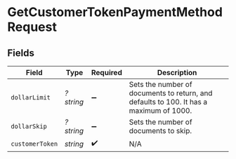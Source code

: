 # GetCustomerTokenPaymentMethodRequest


## Fields

| Field                                                                                  | Type                                                                                   | Required                                                                               | Description                                                                            |
| -------------------------------------------------------------------------------------- | -------------------------------------------------------------------------------------- | -------------------------------------------------------------------------------------- | -------------------------------------------------------------------------------------- |
| `dollarLimit`                                                                          | *?string*                                                                              | :heavy_minus_sign:                                                                     | Sets the number of documents to return, and defaults to 100. It has a maximum of 1000. |
| `dollarSkip`                                                                           | *?string*                                                                              | :heavy_minus_sign:                                                                     | Sets the number of documents to skip.                                                  |
| `customerToken`                                                                        | *string*                                                                               | :heavy_check_mark:                                                                     | N/A                                                                                    |